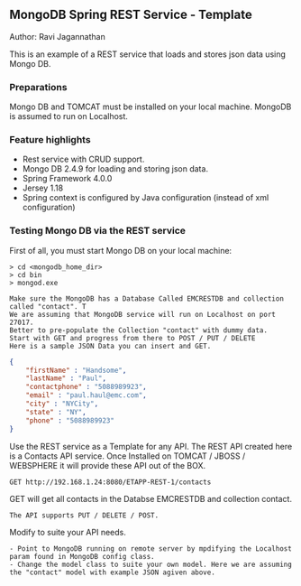 ## MongoDB Spring REST Service - Template 
Author: Ravi Jagannathan  

This is an example of a REST service that loads and stores json data using Mongo DB. 

### Preparations
Mongo DB  and TOMCAT must be installed on your local machine. MongoDB is assumed to run on Localhost.

### Feature highlights
- Rest service with CRUD support.
- Mongo DB 2.4.9 for loading and storing json data.
- Spring Framework 4.0.0
- Jersey 1.18
- Spring context is configured by Java configuration (instead of xml configuration)

### Testing Mongo DB via the REST service

First of all, you must start Mongo DB on your local machine:

```
> cd <mongodb_home_dir>
> cd bin
> mongod.exe
```
```
Make sure the MongoDB has a Database Called EMCRESTDB and collection called "contact". T
We are assuming that MongoDB service will run on Localhost on port 27017.
Better to pre-populate the Collection "contact" with dummy data.
Start with GET and progress from there to POST / PUT / DELETE 
Here is a sample JSON Data you can insert and GET.

```
```JSON DATA 
{
    "firstName" : "Handsome",
    "lastName" : "Paul",
    "contactphone" : "5088989923",
    "email" : "paul.haul@emc.com",
    "city" : "NYCity",
    "state" : "NY",
    "phone" : "5088989923"
}
```

Use the REST service as a Template for any API. The REST API created here is a Contacts API service.
Once Installed on TOMCAT / JBOSS / WEBSPHERE it will provide these API out of the BOX.

```
GET http://192.168.1.24:8080/ETAPP-REST-1/contacts
```
GET will get all contacts in the Databse EMCRESTDB and collection contact. 

```
The API supports PUT / DELETE / POST.
```
Modify to suite your API needs.
```
- Point to MongoDB running on remote server by mpdifying the Localhost param found in MongoDB config class.
- Change the model class to suite your own model. Here we are assuming the "contact" model with example JSON agiven above.
```
